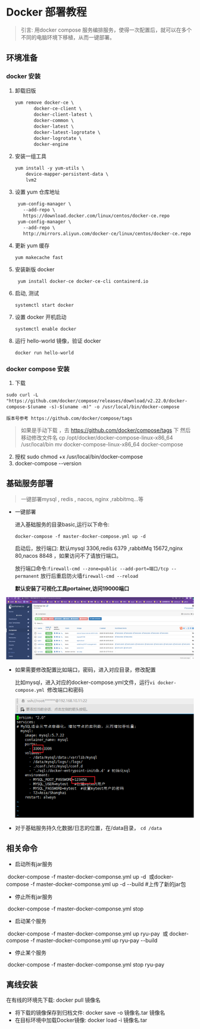 # Docker 部署教程

> 引言:  用docker compose 服务编排服务，使得一次配置后，就可以在多个不同的电脑环境下移植，从而一键部署。

## 环境准备

### docker 安装

1. 卸载旧版

   ```
   yum remove docker-ce \
          docker-ce-client \
          docker-client-latest \
          docker-common \
          docker-latest \
          docker-latest-logrotate \
          docker-logrotate \
          docker-engine
   ```

2. 安装一组工具

   ```
   yum install -y yum-utils \
       device-mapper-persistent-data \
       lvm2
   ```

3. 设置 yum 仓库地址

   ```
    yum-config-manager \
      --add-repo \
      https://download.docker.com/linux/centos/docker-ce.repo
    yum-config-manager \
      --add-repo \
      http://mirrors.aliyun.com/docker-ce/linux/centos/docker-ce.repo
   ```

4. 更新 yum 缓存

   ```
   yum makecache fast
   ```

5. 安装新版 docker

   ```
    yum install docker-ce docker-ce-cli containerd.io
   ```

6. 启动, 测试

   ```
   systemctl start docker
   ```

7. 设置 docker 开机启动

   ```
   systemctl enable docker
   ```

8. 运行 hello-world 镜像，验证 docker

   ```
   docker run hello-world
   ```

### docker compose 安装

1. 下载
```
sudo curl -L "https://github.com/docker/compose/releases/download/v2.22.0/docker-compose-$(uname -s)-$(uname -m)" -o /usr/local/bin/docker-compose
```
    版本号参考 https://github.com/docker/compose/tags
> 如果是手动下载 ，去 https://github.com/docker/compose/tags 下
> 然后移动修改文件名
      cp /opt/docker/docker-compose-linux-x86_64 /usr/local/bin 
      mv docker-compose-linux-x86_64 docker-compose

2. 授权
    sudo chmod +x /usr/local/bin/docker-compose
3. docker-compose --version



## 基础服务部署

> 一键部署mysql , redis , nacos, nginx ,rabbitmq...等

- 一键部署

  进入基础服务的目录basic,运行以下命令:

  ```
  docker-compose -f master-docker-compose.yml up -d
  ```

  启动后，放行端口: 默认mysql 3306,redis 6379 ,rabbitMq 15672,nginx 80,nacos 8848 ，如果访问不了请放行端口。

  放行端口命令:`firewall-cmd --zone=public --add-port=端口/tcp --permanent` 放行后重启防火墙`firewall-cmd --reload`

  **默认安装了可视化工具portainer,访问19000端口**

![](doc\img\image-20230928151349125.png)

- 如果需要修改配置比如端口，密码，进入对应目录，修改配置

  比如mysql，进入对应的docker-compose.yml文件，运行`vi docker-compose.yml `修改端口和密码

  ![](doc\img\image-20230928151841159.png)

- 对于基础服务持久化数据/日志的位置，在/data目录， `cd /data`

## 相关命令

- 启动所有jar服务

​      docker-compose -f master-docker-componse.yml up -d
​      或docker-compose -f master-docker-componse.yml up -d --build  #上传了新的jar包

- 停止所有jar服务

​    docker-compose -f master-docker-componse.yml stop

- 启动某个服务

​    docker-compose -f master-docker-componse.yml up ryu-pay
​    或 docker-compose -f master-docker-componse.yml up ryu-pay --build

- 停止某个服务

​    docker-compose -f master-docker-componse.yml stop ryu-pay

## 离线安装

在有线的环境先下载: docker pull 镜像名

- 将下载的镜像保存到归档文件: docker save -o 镜像名.tar 镜像名
- 在目标环境中加载Docker镜像: docker load -i 镜像名.tar

